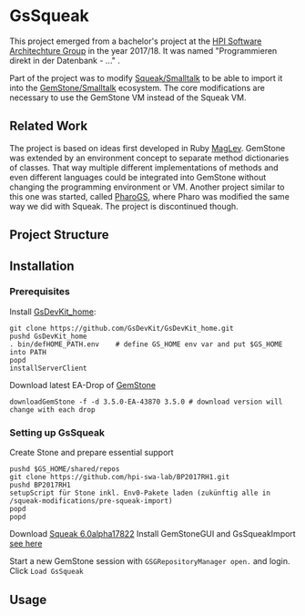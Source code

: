 # GsSqueak

This project emerged from a bachelor's project at the [HPI Software Architechture Group](https://github.com/hpi-swa-lab) in the year 2017/18. It was named "Programmieren direkt in der Datenbank - ..." .

Part of the project was to modify [Squeak/Smalltalk](https://squeak.org/) to be able to import it into the [GemStone/Smalltalk](https://gemtalksystems.com/products/gs64/) ecosystem. The core modifications are necessary to use the GemStone VM instead of the Squeak VM.

## Related Work

The project is based on ideas first developed in Ruby [MagLev](https://github.com/MagLev/maglev). GemStone was extended by an environment concept to separate method dictionaries of classes. That way multiple different implementations of methods and even different languages could be integrated into GemStone without changing the programming environment or VM.
Another project similar to this one was started, called [PharoGS](https://github.com/dalehenrich/PharoGs), where Pharo was modified the same way we did with Squeak. The project is discontinued though.

## Project Structure

## Installation

### Prerequisites

Install [GsDevKit_home](https://github.com/GsDevKit/GsDevKit_home):
```
git clone https://github.com/GsDevKit/GsDevKit_home.git
pushd GsDevKit_home
. bin/defHOME_PATH.env    # define GS_HOME env var and put $GS_HOME into PATH
popd
installServerClient
```

Download latest EA-Drop of [GemStone](https://downloads.gemtalksystems.com/pub/GemStone64/)
```
downloadGemStone -f -d 3.5.0-EA-43870 3.5.0 # download version will change with each drop
```

### Setting up GsSqueak
Create Stone and prepare essential support
```
pushd $GS_HOME/shared/repos
git clone https://github.com/hpi-swa-lab/BP2017RH1.git
pushd BP2017RH1
setupScript für Stone inkl. Env0-Pakete laden (zukünftig alle in /squeak-modifications/pre-squeak-import)
popd
popd
```

Download [Squeak 6.0alpha17822](http://files.squeak.org/6.0alpha/Squeak6.0alpha-17822-64bit/)
Install GemStoneGUI and GsSqueakImport [see here](https://github.com/hpi-swa-lab/BP2017RH1/tree/master/tools)

Start a new GemStone session with `GSGRepositoryManager open.` and login.
Click `Load GsSqueak`

## Usage
